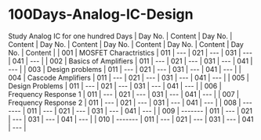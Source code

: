 # 100Days-Analog-IC-Design
Study Analog IC for one hundred Days
| Day No. | Content | Day No. | Content | Day No. | Content | Day No. | Content | Day No. | Content | Day No. | Content |
| 001 | MOSFET Charactristics | 011 | --- | 021 | --- | 031 | --- | 041 | --- | 
| 002 | Basics of Amplifiers | 011 | --- | 021 | --- | 031 | --- | 041 | --- | 
| 003 | Design problems | 011 | --- | 021 | --- | 031 | --- | 041 | --- | 
| 004 | Cascode Amplifiers | 011 | --- | 021 | --- | 031 | --- | 041 | --- | 
| 005 | Design Problems | 011 | --- | 021 | --- | 031 | --- | 041 | --- | 
| 006 | Frequency Response 1 | 011 | --- | 021 | --- | 031 | --- | 041 | --- | 
| 007 | Frequency Response 2 | 011 | --- | 021 | --- | 031 | --- | 041 | --- | 
| 008 | ------- | 011 | --- | 021 | --- | 031 | --- | 041 | --- | 
| 009 | ------- | 011 | --- | 021 | --- | 031 | --- | 041 | --- | 
| 010 | ------- | 011 | --- | 021 | --- | 031 | --- | 041 | --- | 
